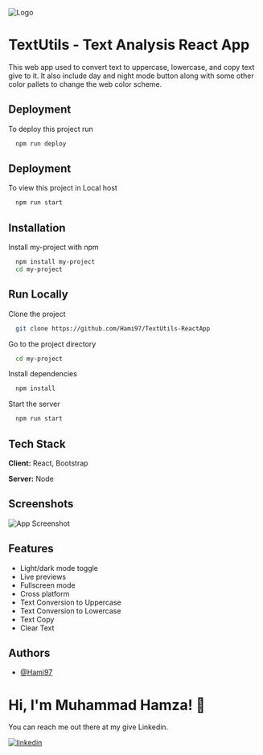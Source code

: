 
![Logo](https://marketplace.workiva.com/sites/marketplace/files/images/Screenshots/file-utils-logo-16-7-en.svg)


# TextUtils - Text Analysis React App

This web app used to convert text to uppercase, lowercase, and copy text give to it. It also include day and night mode button along with some other color pallets to change the web color scheme.




## Deployment

To deploy this project run

```bash
  npm run deploy
```
## Deployment

To view this project in Local host
```bash
  npm run start
```


## Installation

Install my-project with npm

```bash
  npm install my-project
  cd my-project
```
    
## Run Locally

Clone the project

```bash
  git clone https://github.com/Hami97/TextUtils-ReactApp
```

Go to the project directory

```bash
  cd my-project
```

Install dependencies

```bash
  npm install
```

Start the server

```bash
  npm run start
```


## Tech Stack

**Client:** React, Bootstrap

**Server:** Node


## Screenshots

![App Screenshot](https://paste.pics/bf248d39c38067767c66ceef84ed2e07)


## Features

- Light/dark mode toggle
- Live previews
- Fullscreen mode
- Cross platform
- Text Conversion to Uppercase
- Text Conversion to Lowercase
- Text Copy
- Clear Text







## Authors

- [@Hami97](https://github.com/Hami97)


# Hi, I'm Muhammad Hamza! 👋
You can reach me out there at my give Linkedin.

[![linkedin](https://img.shields.io/badge/linkedin-0A66C2?style=for-the-badge&logo=linkedin&logoColor=white)](https://www.linkedin.com/in/m-hamza-zafar/)


